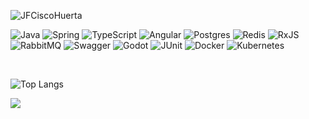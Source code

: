 ![JFCiscoHuerta](https://github.com/user-attachments/assets/4d83e482-9d55-4391-aaaf-6c748c8f53a9)


![Java](https://img.shields.io/badge/java-%23ED8B00.svg?style=for-the-badge&logo=openjdk&logoColor=white)
![Spring](https://img.shields.io/badge/spring-%236DB33F.svg?style=for-the-badge&logo=spring&logoColor=white)
![TypeScript](https://img.shields.io/badge/typescript-%23007ACC.svg?style=for-the-badge&logo=typescript&logoColor=white)
![Angular](https://img.shields.io/badge/angular-%23DD0031.svg?style=for-the-badge&logo=angular&logoColor=white)
![Postgres](https://img.shields.io/badge/postgres-%23316192.svg?style=for-the-badge&logo=postgresql&logoColor=white)
![Redis](https://img.shields.io/badge/redis-%23DD0031.svg?style=for-the-badge&logo=redis&logoColor=white)
![RxJS](https://img.shields.io/badge/rxjs-%23B7178C.svg?style=for-the-badge&logo=reactivex&logoColor=white)
![RabbitMQ](https://img.shields.io/badge/Rabbitmq-FF6600?style=for-the-badge&logo=rabbitmq&logoColor=white)
![Swagger](https://img.shields.io/badge/Swagger-85EA2D?style=for-the-badge&logo=swagger&logoColor=white)
![Godot](https://img.shields.io/badge/godot-478CBF.svg?style=for-the-badge&logo=godot-engine&logoColor=white)
![JUnit](https://img.shields.io/badge/junit-25A162.svg?style=for-the-badge&logo=junit5&logoColor=white)
![Docker](https://img.shields.io/badge/docker-2496ED.svg?style=for-the-badge&logo=docker&logoColor=white)
![Kubernetes](https://img.shields.io/badge/kubernetes-326CE5.svg?style=for-the-badge&logo=kubernetes&logoColor=white)

<br/>

![Top Langs](https://github-readme-stats.vercel.app/api/top-langs/?username=JFCiscoHuerta&layout=compact&theme=dark&cache_seconds=1800)

![](https://komarev.com/ghpvc/?username=JFCiscoHuerta&color=blue)

